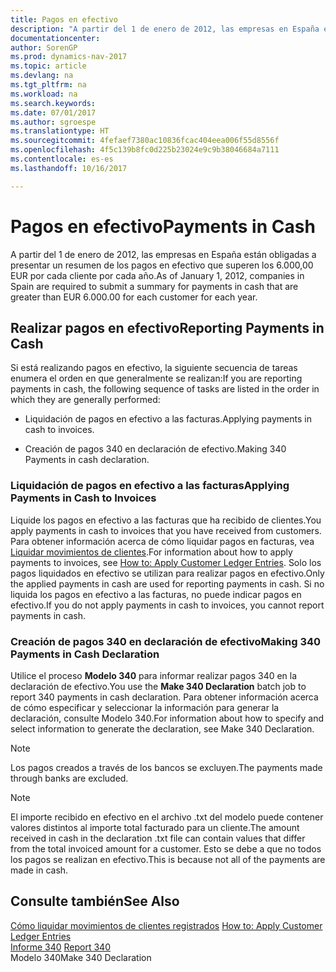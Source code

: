 ```yaml
---
title: Pagos en efectivo
description: "A partir del 1 de enero de 2012, las empresas en España están obligadas a presentar un resumen de los pagos en efectivo que superen los 6.000,00 EUR por cada cliente por cada año."
documentationcenter: 
author: SorenGP
ms.prod: dynamics-nav-2017
ms.topic: article
ms.devlang: na
ms.tgt_pltfrm: na
ms.workload: na
ms.search.keywords: 
ms.date: 07/01/2017
ms.author: sgroespe
ms.translationtype: HT
ms.sourcegitcommit: 4fefaef7380ac10836fcac404eea006f55d8556f
ms.openlocfilehash: 4f5c139b8fc0d225b23024e9c9b38046684a7111
ms.contentlocale: es-es
ms.lasthandoff: 10/16/2017

---
```

# <a name="payments-in-cash"></a><span data-ttu-id="58567-103">Pagos en efectivo</span><span class="sxs-lookup"><span data-stu-id="58567-103">Payments in Cash</span></span>
<span data-ttu-id="58567-104">A partir del 1 de enero de 2012, las empresas en España están obligadas a presentar un resumen de los pagos en efectivo que superen los 6.000,00 EUR por cada cliente por cada año.</span><span class="sxs-lookup"><span data-stu-id="58567-104">As of January 1, 2012, companies in Spain are required to submit a summary for payments in cash that are greater than EUR 6.000.00 for each customer for each year.</span></span>  
  
## <a name="reporting-payments-in-cash"></a><span data-ttu-id="58567-105">Realizar pagos en efectivo</span><span class="sxs-lookup"><span data-stu-id="58567-105">Reporting Payments in Cash</span></span>  
 <span data-ttu-id="58567-106">Si está realizando pagos en efectivo, la siguiente secuencia de tareas enumera el orden en que generalmente se realizan:</span><span class="sxs-lookup"><span data-stu-id="58567-106">If you are reporting payments in cash, the following sequence of tasks are listed in the order in which they are generally performed:</span></span>  
  
-   <span data-ttu-id="58567-107">Liquidación de pagos en efectivo a las facturas.</span><span class="sxs-lookup"><span data-stu-id="58567-107">Applying payments in cash to invoices.</span></span>  
  
-   <span data-ttu-id="58567-108">Creación de pagos 340 en declaración de efectivo.</span><span class="sxs-lookup"><span data-stu-id="58567-108">Making 340 Payments in cash declaration.</span></span>  
  
### <a name="applying-payments-in-cash-to-invoices"></a><span data-ttu-id="58567-109">Liquidación de pagos en efectivo a las facturas</span><span class="sxs-lookup"><span data-stu-id="58567-109">Applying Payments in Cash to Invoices</span></span>  
 <span data-ttu-id="58567-110">Liquide los pagos en efectivo a las facturas que ha recibido de clientes.</span><span class="sxs-lookup"><span data-stu-id="58567-110">You apply payments in cash to invoices that you have received from customers.</span></span> <span data-ttu-id="58567-111">Para obtener información acerca de cómo liquidar pagos en facturas, vea [Liquidar movimientos de clientes](how-to-apply-customer-ledger-entries.md).</span><span class="sxs-lookup"><span data-stu-id="58567-111">For information about how to apply payments to invoices, see [How to: Apply Customer Ledger Entries](how-to-apply-customer-ledger-entries.md).</span></span> <span data-ttu-id="58567-112">Solo los pagos liquidados en efectivo se utilizan para realizar pagos en efectivo.</span><span class="sxs-lookup"><span data-stu-id="58567-112">Only the applied payments in cash are used for reporting payments in cash.</span></span> <span data-ttu-id="58567-113">Si no liquida los pagos en efectivo a las facturas, no puede indicar pagos en efectivo.</span><span class="sxs-lookup"><span data-stu-id="58567-113">If you do not apply payments in cash to invoices, you cannot report payments in cash.</span></span>  
  
### <a name="making-340-payments-in-cash-declaration"></a><span data-ttu-id="58567-114">Creación de pagos 340 en declaración de efectivo</span><span class="sxs-lookup"><span data-stu-id="58567-114">Making 340 Payments in Cash Declaration</span></span>  
 <span data-ttu-id="58567-115">Utilice el proceso **Modelo 340** para informar realizar pagos 340 en la declaración de efectivo.</span><span class="sxs-lookup"><span data-stu-id="58567-115">You use the **Make 340 Declaration** batch job to report 340 payments in cash declaration.</span></span> <span data-ttu-id="58567-116">Para obtener información acerca de cómo especificar y seleccionar la información para generar la declaración, consulte Modelo 340.</span><span class="sxs-lookup"><span data-stu-id="58567-116">For information about how to specify and select information to generate the declaration, see Make 340 Declaration.</span></span>  
  
> [!NOTE]  
>  <span data-ttu-id="58567-117">Los pagos creados a través de los bancos se excluyen.</span><span class="sxs-lookup"><span data-stu-id="58567-117">The payments made through banks are excluded.</span></span>  
  
> [!NOTE]  
>  <span data-ttu-id="58567-118">El importe recibido en efectivo en el archivo .txt del modelo puede contener valores distintos al importe total facturado para un cliente.</span><span class="sxs-lookup"><span data-stu-id="58567-118">The amount received in cash in the declaration .txt file can contain values that differ from the total invoiced amount for a customer.</span></span> <span data-ttu-id="58567-119">Esto se debe a que no todos los pagos se realizan en efectivo.</span><span class="sxs-lookup"><span data-stu-id="58567-119">This is because not all of the payments are made in cash.</span></span>  
  
## <a name="see-also"></a><span data-ttu-id="58567-120">Consulte también</span><span class="sxs-lookup"><span data-stu-id="58567-120">See Also</span></span>  
 <span data-ttu-id="58567-121">[Cómo liquidar movimientos de clientes registrados](how-to-apply-customer-ledger-entries.md) </span><span class="sxs-lookup"><span data-stu-id="58567-121">[How to: Apply Customer Ledger Entries](how-to-apply-customer-ledger-entries.md) </span></span>  
 <span data-ttu-id="58567-122">[Informe 340](report-340.md) </span><span class="sxs-lookup"><span data-stu-id="58567-122">[Report 340](report-340.md) </span></span>  
 <span data-ttu-id="58567-123">Modelo 340</span><span class="sxs-lookup"><span data-stu-id="58567-123">Make 340 Declaration</span></span>
